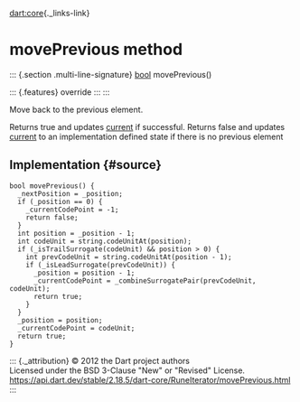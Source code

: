 [dart:core](../../dart-core/dart-core-library){._links-link}

movePrevious method
===================

::: {.section .multi-line-signature}
[bool](../bool-class) movePrevious()

::: {.features}
override
:::
:::

Move back to the previous element.

Returns true and updates [current](current) if successful. Returns false
and updates [current](current) to an implementation defined state if
there is no previous element

Implementation {#source}
--------------

``` {.language-dart data-language="dart"}
bool movePrevious() {
  _nextPosition = _position;
  if (_position == 0) {
    _currentCodePoint = -1;
    return false;
  }
  int position = _position - 1;
  int codeUnit = string.codeUnitAt(position);
  if (_isTrailSurrogate(codeUnit) && position > 0) {
    int prevCodeUnit = string.codeUnitAt(position - 1);
    if (_isLeadSurrogate(prevCodeUnit)) {
      _position = position - 1;
      _currentCodePoint = _combineSurrogatePair(prevCodeUnit, codeUnit);
      return true;
    }
  }
  _position = position;
  _currentCodePoint = codeUnit;
  return true;
}
```

::: {._attribution}
© 2012 the Dart project authors\
Licensed under the BSD 3-Clause \"New\" or \"Revised\" License.\
<https://api.dart.dev/stable/2.18.5/dart-core/RuneIterator/movePrevious.html>
:::

